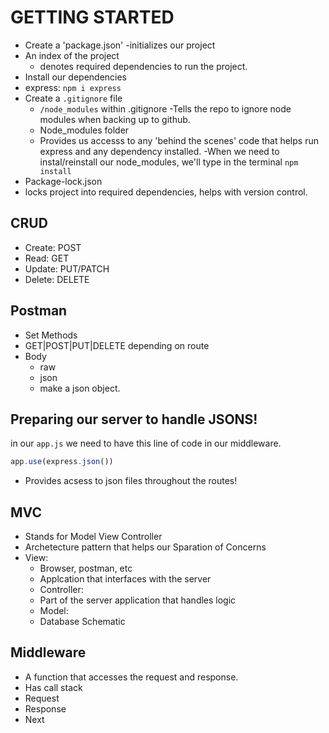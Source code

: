 # GETTING STARTED
- Create a 'package.json'
    -initializes our project
- An index of the project
    - denotes required dependencies to run the project.
- Install our dependencies
- express: `npm i express`
- Create a `.gitignore` file
    - `/node_modules` within .gitignore
    -Tells the repo to ignore node modules when backing up to github.
    - Node_modules folder
    - Provides us accesss to any 'behind the scenes' code that helps run express and any dependency installed.
    -When we need to instal/reinstall our node_modules, we'll type in the terminal `npm install`
- Package-lock.json
 - locks project into required dependencies, helps with version control.

 ## CRUD
 - Create: POST
 - Read: GET
 - Update: PUT/PATCH
 - Delete: DELETE

 ## Postman
 - Set Methods
  - GET|POST|PUT|DELETE
  depending on route
  - Body
    - raw
    - json
    - make a json object.

## Preparing our server to handle JSONS!

in our `app.js` we need to have this line of code in our middleware.
```js
app.use(express.json()) 
```
- Provides acsess to json files throughout the routes!

## MVC
- Stands for Model View Controller
- Archetecture pattern that helps our Sparation of Concerns
- View:
    - Browser, postman, etc
     - Applcation that interfaces with the server
    - Controller:
     - Part of the server application that handles logic
    - Model:
     - Database Schematic

## Middleware
- A function that accesses the request and response.
- Has call stack
 - Request
 - Response
 - Next